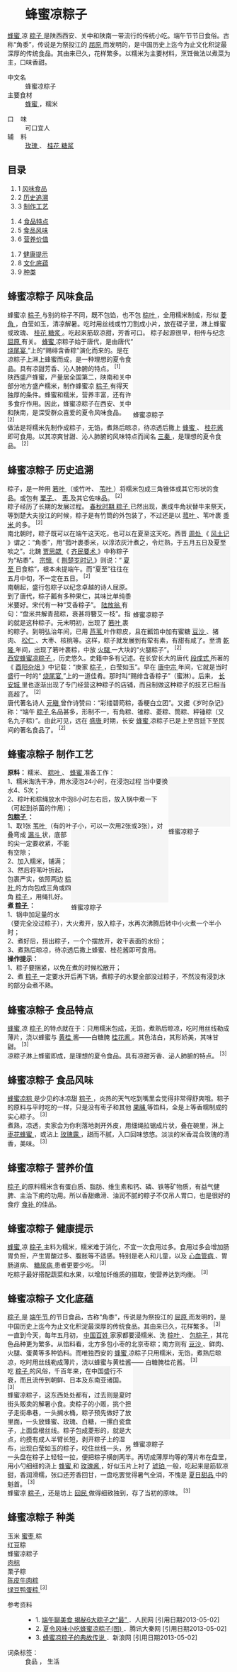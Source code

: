 <div class="main-content">
 <div class="top-tool">
 </div>
 <div style="width:0;height:0;clear:both">
 </div>
 <dl class="lemmaWgt-lemmaTitle lemmaWgt-lemmaTitle-">
  <dd class="lemmaWgt-lemmaTitle-title">
   <h1>
    蜂蜜凉粽子
   </h1>
   <a class="edit-lemma cmn-btn-hover-blue cmn-btn-28 j-edit-link" href="javascript:;">
   </a>
   <a class="lock-lemma" href="javascript:;" nslog-type="10003105" target="_blank" title="锁定">
   </a>
   <a class="lemma-discussion cmn-btn-hover-blue cmn-btn-28 j-discussion-link" href="/planet/talk?lemmaId=2962233" nslog-type="90000102" target="_blank">
   </a>
  </dd>
 </dl>
 <div class="promotion-declaration">
 </div>
 <div class="lemma-summary" label-module="lemmaSummary">
  <div class="para" label-module="para">
   <a href="/item/%E8%9C%82%E8%9C%9C" target="_blank">
    蜂蜜
   </a>
   凉
   <a href="/item/%E7%B2%BD%E5%AD%90" target="_blank">
    粽子
   </a>
   是陕西西安、关中和陕南一带流行的传统小吃。端午节节日食俗。古称“角黍”，传说是为祭投江的
   <a data-lemmaid="6109" href="/item/%E5%B1%88%E5%8E%9F/6109" target="_blank">
    屈原
   </a>
   而发明的，是中国历史上迄今为止文化积淀最深厚的传统食品。其由来已久，花样繁多。以糯米为主要材料，烹饪做法以煮菜为主，口味香甜。
  </div>
 </div>
 <div class="configModuleBanner">
 </div>
 <div class="basic-info cmn-clearfix">
  <dl class="basicInfo-block basicInfo-left">
   <dt class="basicInfo-item name">
    中文名
   </dt>
   <dd class="basicInfo-item value">
    蜂蜜凉粽子
   </dd>
   <dt class="basicInfo-item name">
    主要食材
   </dt>
   <dd class="basicInfo-item value">
    <a href="/item/%E8%9C%82%E8%9C%9C" target="_blank">
     蜂蜜
    </a>
    ，糯米
   </dd>
  </dl>
  <dl class="basicInfo-block basicInfo-right">
   <dt class="basicInfo-item name">
    口    味
   </dt>
   <dd class="basicInfo-item value">
    可口宜人
   </dd>
   <dt class="basicInfo-item name">
    辅    料
   </dt>
   <dd class="basicInfo-item value">
    <a href="/item/%E7%8E%AB%E7%91%B0" target="_blank">
     玫瑰
    </a>
    、
    <a href="/item/%E6%A1%82%E8%8A%B1" target="_blank">
     桂花
    </a>
    <a href="/item/%E7%B3%96%E6%B5%86" target="_blank">
     糖浆
    </a>
   </dd>
  </dl>
 </div>
 <div class="lemmaWgt-lemmaCatalog">
  <div class="lemma-catalog">
   <h2 class="block-title">
    目录
   </h2>
   <div class="catalog-list column-3">
    <ol>
     <li class="level1">
      <span class="index">
       1
      </span>
      <span class="text">
       <a href="#1">
        风味食品
       </a>
      </span>
     </li>
     <li class="level1">
      <span class="index">
       2
      </span>
      <span class="text">
       <a href="#2">
        历史追溯
       </a>
      </span>
     </li>
     <li class="level1">
      <span class="index">
       3
      </span>
      <span class="text">
       <a href="#3">
        制作工艺
       </a>
      </span>
     </li>
    </ol>
    <ol>
     <li class="level1">
      <span class="index">
       4
      </span>
      <span class="text">
       <a href="#4">
        食品特点
       </a>
      </span>
     </li>
     <li class="level1">
      <span class="index">
       5
      </span>
      <span class="text">
       <a href="#5">
        食品风味
       </a>
      </span>
     </li>
     <li class="level1">
      <span class="index">
       6
      </span>
      <span class="text">
       <a href="#6">
        营养价值
       </a>
      </span>
     </li>
    </ol>
    <ol>
     <li class="level1">
      <span class="index">
       7
      </span>
      <span class="text">
       <a href="#7">
        健康提示
       </a>
      </span>
     </li>
     <li class="level1">
      <span class="index">
       8
      </span>
      <span class="text">
       <a href="#8">
        文化底蕴
       </a>
      </span>
     </li>
     <li class="level1">
      <span class="index">
       9
      </span>
      <span class="text">
       <a href="#9">
        种类
       </a>
      </span>
     </li>
    </ol>
   </div>
  </div>
 </div>
 <div class="anchor-list">
  <a class="lemma-anchor para-title" name="1">
  </a>
  <a class="lemma-anchor" name="sub164043_1">
  </a>
  <a class="lemma-anchor" name="风味食品">
  </a>
 </div>
 <div class="para-title level-2" label-module="para-title">
  <h2 class="title-text">
   <span class="title-prefix">
    蜂蜜凉粽子
   </span>
   风味食品
  </h2>
  <a class="edit-icon j-edit-link" data-edit-dl="1" href="javascript:;">
  </a>
 </div>
 <div class="para" label-module="para">
  蜂蜜凉
  <a href="/item/%E7%B2%BD%E5%AD%90" target="_blank">
   粽子
  </a>
  与别的粽子不同，既不包馅，也不包
  <a data-lemmaid="10869024" href="/item/%E7%B2%BD%E5%8F%B6/10869024" target="_blank">
   粽叶
  </a>
  ，全用糯米制成，形似
  <a href="/item/%E8%8F%B1%E8%A7%92" target="_blank">
   菱角
  </a>
  ，白莹如玉，清凉解暑。吃时用丝线或竹刀割成小片，放在碟子里，淋上蜂蜜或玫瑰、
  <a href="/item/%E6%A1%82%E8%8A%B1" target="_blank">
   桂花
  </a>
  <a href="/item/%E7%B3%96%E6%B5%86" target="_blank">
   糖浆
  </a>
  。吃起来筋软凉甜，芳香可口。
  <div class="lemma-picture text-pic layout-right" style="width:220px; float: right;">
   <a class="image-link" href="/pic/%E8%9C%82%E8%9C%9C%E5%87%89%E7%B2%BD%E5%AD%90/2962233/0/90cebeece00d620327979113?fr=lemma&amp;ct=single" nslog-type="9317" style="width:220px;height:165px;" target="_blank" title="蜂蜜凉粽子">
    <img alt="蜂蜜凉粽子" class="lazy-img" data-src="https://gss0.bdstatic.com/94o3dSag_xI4khGkpoWK1HF6hhy/baike/s%3D220/sign=31c4fbabd143ad4ba22e41c2b2035a89/060828381f30e924506e9a3f4c086e061c95f7f2.jpg" src="data:image/png;base64,iVBORw0KGgoAAAANSUhEUgAAAAEAAAABCAMAAAAoyzS7AAAAGXRFWHRTb2Z0d2FyZQBBZG9iZSBJbWFnZVJlYWR5ccllPAAAAAZQTFRF9fX1AAAA0VQI3QAAAAxJREFUeNpiYAAIMAAAAgABT21Z4QAAAABJRU5ErkJggg==" style="width:220px;height:165px;"/>
   </a>
   <span class="description">
    蜂蜜凉粽子
   </span>
  </div>
  粽子起源很早，相传与纪念
  <a href="/item/%E5%B1%88%E5%8E%9F" target="_blank">
   屈原
  </a>
  有关。
  <a href="/item/%E8%9C%82%E8%9C%9C" target="_blank">
   蜂蜜
  </a>
  凉粽子始于唐代，是由唐代“
  <a href="/item/%E7%83%A7%E5%B0%BE%E5%AE%B4" target="_blank">
   烧尾宴
  </a>
  ”上的“赐绯含香粽”演化而来的。是在凉粽子上淋上蜂蜜而成，是一种理想的夏令食品。具有凉甜芳香、沁人肺腑的特点。
  <sup class="sup--normal" data-ctrmap=":1," data-sup="1">
   [1]
  </sup>
  <a class="sup-anchor" name="ref_[1]_164043">
  </a>
 </div>
 <div class="para" label-module="para">
  陕西盛产蜂蜜，产量居全国第二，陕南和关中部分地方盛产糯米，制作蜂蜜凉
  <a href="/item/%E7%B2%BD%E5%AD%90" target="_blank">
   粽子
  </a>
  有得天独厚的条件。蜂蜜和糯米，营养丰富，还有许多食疗作用。因此，蜂蜜凉粽子在西安、关中和陕南，是深受群众喜爱的夏令风味食品。
  <sup class="sup--normal" data-ctrmap=":2," data-sup="2">
   [2]
  </sup>
  <a class="sup-anchor" name="ref_[2]_164043">
  </a>
 </div>
 <div class="para" label-module="para">
  做法是将糯米先制作成粽子，无馅，煮熟后晾凉，待凉透后撒上
  <a href="/item/%E8%9C%82%E8%9C%9C" target="_blank">
   蜂蜜
  </a>
  、
  <a href="/item/%E6%A1%82%E8%8A%B1%E9%85%B1" target="_blank">
   桂花酱
  </a>
  即可食用。以其凉爽甘甜、沁人肺腑的风味特点而闻名
  <a href="/item/%E4%B8%89%E7%A7%A6" target="_blank">
   三秦
  </a>
  ，是理想的夏令食品。
  <sup class="sup--normal" data-ctrmap=":2," data-sup="2">
   [2]
  </sup>
  <a class="sup-anchor" name="ref_[2]_164043">
  </a>
 </div>
 <div class="anchor-list">
  <a class="lemma-anchor para-title" name="2">
  </a>
  <a class="lemma-anchor" name="sub164043_2">
  </a>
  <a class="lemma-anchor" name="历史追溯">
  </a>
 </div>
 <div class="para-title level-2" label-module="para-title">
  <h2 class="title-text">
   <span class="title-prefix">
    蜂蜜凉粽子
   </span>
   历史追溯
  </h2>
  <a class="edit-icon j-edit-link" data-edit-dl="2" href="javascript:;">
  </a>
 </div>
 <div class="para" label-module="para">
  粽子，是一种用
  <a href="/item/%E7%AE%AC%E5%8F%B6" target="_blank">
   箬叶
  </a>
  （或竹叶、
  <a href="/item/%E8%8B%87%E5%8F%B6" target="_blank">
   苇叶
  </a>
  ）将糯米包成三角锥体或其它形状的食品。或包有
  <a href="/item/%E6%A0%97%E5%AD%90" target="_blank">
   栗子
  </a>
  、
  <a href="/item/%E6%9E%A3" target="_blank">
   枣
  </a>
  及其它佐味品。
  <sup class="sup--normal" data-ctrmap=":2," data-sup="2">
   [2]
  </sup>
  <a class="sup-anchor" name="ref_[2]_164043">
  </a>
 </div>
 <div class="para" label-module="para">
  粽子经历了长期的发展过程。
  <a href="/item/%E6%98%A5%E7%A7%8B%E6%97%B6%E6%9C%9F" target="_blank">
   春秋时期
  </a>
  <a href="/item/%E7%B2%BD%E5%AD%90" target="_blank">
   粽子
  </a>
  已然出现，裹成牛角状替牛来祭天，等到楚大夫投江的时候，粽子是有竹筒的外包装了，不过还是以
  <a data-lemmaid="14132228" href="/item/%E8%8F%B0%E5%8F%B6/14132228" target="_blank">
   菰叶
  </a>
  、苇叶裹
  <a href="/item/%E9%BB%8D%E7%B1%B3" target="_blank">
   黍米
  </a>
  的多。
  <sup class="sup--normal" data-ctrmap=":2," data-sup="2">
   [2]
  </sup>
  <a class="sup-anchor" name="ref_[2]_164043">
  </a>
 </div>
 <div class="para" label-module="para">
  南北朝时，粽子既可以在端午这天吃，也可以在夏至这天吃。西晋
  <a href="/item/%E5%91%A8%E5%A4%84" target="_blank">
   周处
  </a>
  《
  <a data-lemmaid="6014818" href="/item/%E9%A3%8E%E5%9C%9F%E8%AE%B0/6014818" target="_blank">
   风土记
  </a>
  》谓之：“角黍”，用“菰叶裹黍米，以淳浓灰汁煮之，令烂熟，于五月五日及夏至啖之”。北魏
  <a href="/item/%E8%B4%BE%E6%80%9D%E5%8B%B0" target="_blank">
   贾思勰
  </a>
  <div class="lemma-picture text-pic layout-right" style="width:220px; float: right;">
   <a class="image-link" href="/pic/%E8%9C%82%E8%9C%9C%E5%87%89%E7%B2%BD%E5%AD%90/2962233/0/fab3ac118eeb8340cb80c413?fr=lemma&amp;ct=single" nslog-type="9317" style="width:220px;height:143px;" target="_blank" title="蜂蜜凉粽子">
    <img alt="蜂蜜凉粽子" class="lazy-img" data-src="https://gss1.bdstatic.com/-vo3dSag_xI4khGkpoWK1HF6hhy/baike/s%3D220/sign=51f05d381d950a7b713549c63ad0625c/500fd9f9d72a605938d5e7142834349b023bbaf2.jpg" src="data:image/png;base64,iVBORw0KGgoAAAANSUhEUgAAAAEAAAABCAMAAAAoyzS7AAAAGXRFWHRTb2Z0d2FyZQBBZG9iZSBJbWFnZVJlYWR5ccllPAAAAAZQTFRF9fX1AAAA0VQI3QAAAAxJREFUeNpiYAAIMAAAAgABT21Z4QAAAABJRU5ErkJggg==" style="width:220px;height:143px;"/>
   </a>
   <span class="description">
    蜂蜜凉粽子
   </span>
  </div>
  《
  <a href="/item/%E9%BD%90%E6%B0%91%E8%A6%81%E6%9C%AF" target="_blank">
   齐民要术
  </a>
  》中称粽子为“粘黍”。
  <a href="/item/%E5%AE%97%E6%87%94" target="_blank">
   宗懔
  </a>
  《
  <a data-lemmaid="5826380" href="/item/%E8%8D%86%E6%A5%9A%E5%B2%81%E6%97%B6%E8%AE%B0/5826380" target="_blank">
   荆楚岁时记
  </a>
  》则说：“
  <a href="/item/%E5%A4%8F%E8%87%B3" target="_blank">
   夏至
  </a>
  日食粽”，根本未提端午。而“夏至”往往在五月中旬，不一定在五日。
  <sup class="sup--normal" data-ctrmap=":2," data-sup="2">
   [2]
  </sup>
  <a class="sup-anchor" name="ref_[2]_164043">
  </a>
 </div>
 <div class="para" label-module="para">
  南朝起，盛行包粽子以纪念卓越的诗人屈原。到了唐代，粽子瓤有多种果仁，其味比单纯黍米要好。宋代有一种“艾香粽子”。
  <a href="/item/%E9%99%86%E6%94%BE%E7%BF%81" target="_blank">
   陆放翁
  </a>
  有句：“盘米共解青菰粽，衰甚将簪艾一枝”。指的就是这种粽子。元末明初，出现了
  <a data-lemmaid="3222714" href="/item/%E7%AE%AC%E5%8F%B6/3222714" target="_blank">
   箬叶
  </a>
  裹的粽子。到明弘治年间，已用
  <a data-lemmaid="1345" href="/item/%E8%8A%A6%E8%8B%87/1345" target="_blank">
   芦苇
  </a>
  叶作粽皮，且在瓤馅中加有蜜糖
  <a href="/item/%E8%B1%86%E6%B2%99" target="_blank">
   豆沙
  </a>
  、猪肉、
  <a href="/item/%E6%9D%BE%E4%BB%81" target="_blank">
   松仁
  </a>
  、大枣、核桃等。这样，粽子就发展到有荤有素，有甜有咸了。至清
  <a href="/item/%E4%B9%BE%E9%9A%86" target="_blank">
   乾隆
  </a>
  年间，出现了箬叶裹粽，中放
  <a href="/item/%E7%81%AB%E8%85%BF" target="_blank">
   火腿
  </a>
  一大块的“火腿粽子”。
  <sup class="sup--normal" data-ctrmap=":2," data-sup="2">
   [2]
  </sup>
  <a class="sup-anchor" name="ref_[2]_164043">
  </a>
 </div>
 <div class="para" label-module="para">
  <a href="/item/%E8%A5%BF%E5%AE%89%E8%9C%82%E8%9C%9C%E5%87%89%E7%B2%BD%E5%AD%90" target="_blank">
   西安蜂蜜凉粽子
  </a>
  ，历史悠久。史籍中多有记述。在长安长大的唐代
  <a href="/item/%E6%AE%B5%E6%88%90%E5%BC%8F" target="_blank">
   段成式
  </a>
  所著的《
  <a data-lemmaid="70374" href="/item/%E9%85%89%E9%98%B3%E6%9D%82%E4%BF%8E/70374" target="_blank">
   酉阳杂俎
  </a>
  》中记载：“庚家
  <a href="/item/%E7%B2%BD%E5%AD%90" target="_blank">
   粽子
  </a>
  ，白莹如玉”。早在
  <a href="/item/%E5%94%90%E4%B8%AD%E5%AE%97" target="_blank">
   唐中宗
  </a>
  年间，它就是当时盛行一时的“
  <a href="/item/%E7%83%A7%E5%B0%BE%E5%AE%B4" target="_blank">
   烧尾宴
  </a>
  ”上的一道佳肴。那时叫“赐绯含香粽子”（蜜淋）。后来，
  <a data-lemmaid="10262101" href="/item/%E9%95%BF%E5%AE%89%E5%9F%8E/10262101" target="_blank">
   长安城
  </a>
  里也逐渐出现了专门经营这种粽子的店铺，而且制做这种粽子的技艺已相当高超了。
  <sup class="sup--normal" data-ctrmap=":2," data-sup="2">
   [2]
  </sup>
  <a class="sup-anchor" name="ref_[2]_164043">
  </a>
 </div>
 <div class="para" label-module="para">
  唐代著名诗人
  <a href="/item/%E5%85%83%E7%A8%B9" target="_blank">
   元稹
  </a>
  曾作诗赞曰：“彩缕碧筠粽，香粳白立团”。又据《岁时杂记》称：“端午
  <a href="/item/%E7%B2%BD%E5%AD%90" target="_blank">
   粽子
  </a>
  名品甚多，形制不一，有角粽、锥粽、菱粽、筒粽、秤锤粽（又名九子粽）”。由此可见，远在
  <a data-lemmaid="3191" href="/item/%E7%9B%9B%E5%94%90/3191" target="_blank">
   盛唐
  </a>
  时期，长安
  <a href="/item/%E8%9C%82%E8%9C%9C" target="_blank">
   蜂蜜
  </a>
  凉粽子已是上至宫廷下至民间的著名食品了。
  <sup class="sup--normal" data-ctrmap=":2," data-sup="2">
   [2]
  </sup>
  <a class="sup-anchor" name="ref_[2]_164043">
  </a>
 </div>
 <div class="anchor-list">
  <a class="lemma-anchor para-title" name="3">
  </a>
  <a class="lemma-anchor" name="sub164043_3">
  </a>
  <a class="lemma-anchor" name="制作工艺">
  </a>
 </div>
 <div class="para-title level-2" label-module="para-title">
  <h2 class="title-text">
   <span class="title-prefix">
    蜂蜜凉粽子
   </span>
   制作工艺
  </h2>
  <a class="edit-icon j-edit-link" data-edit-dl="3" href="javascript:;">
  </a>
 </div>
 <div class="para" label-module="para">
  <b>
   原料：
  </b>
  糯米、
  <a data-lemmaid="10869024" href="/item/%E7%B2%BD%E5%8F%B6/10869024" target="_blank">
   粽叶
  </a>
  、
  <a href="/item/%E8%9C%82%E8%9C%9C" target="_blank">
   蜂蜜
  </a>
  准备工作：
 </div>
 <div class="para" label-module="para">
  1、糯米淘洗干净，用水浸泡24小时，在浸泡过程
  <div class="lemma-picture text-pic layout-right" style="width:140px; float: right;">
   <a class="image-link" href="/pic/%E8%9C%82%E8%9C%9C%E5%87%89%E7%B2%BD%E5%AD%90/2962233/0/4075890a2594a90b94ca6b4b?fr=lemma&amp;ct=single" nslog-type="9317" style="width:140px;height:113px;" target="_blank" title="蜂蜜凉粽子">
    <img alt="蜂蜜凉粽子" class="lazy-img" data-src="https://gss1.bdstatic.com/-vo3dSag_xI4khGkpoWK1HF6hhy/baike/s%3D220/sign=a76d5cb60cf431adb8d2443b7b37ac0f/8cb1cb1349540923c88eda5a9258d109b3de492a.jpg" src="data:image/png;base64,iVBORw0KGgoAAAANSUhEUgAAAAEAAAABCAMAAAAoyzS7AAAAGXRFWHRTb2Z0d2FyZQBBZG9iZSBJbWFnZVJlYWR5ccllPAAAAAZQTFRF9fX1AAAA0VQI3QAAAAxJREFUeNpiYAAIMAAAAgABT21Z4QAAAABJRU5ErkJggg==" style="width:140px;height:113px;"/>
   </a>
   <span class="description">
    蜂蜜凉粽子
   </span>
  </div>
  当中要换水4、5次；
 </div>
 <div class="para" label-module="para">
  2、粽叶和粽绳放水中泡8小时左右后，放入锅中煮一下（可起到杀菌的作用）；
 </div>
 <div class="para" label-module="para">
  <a href="/item/%E5%8C%85%E7%B2%BD%E5%AD%90" target="_blank">
   <b>
    包粽子
   </b>
  </a>
  <b>
   ：
  </b>
 </div>
 <div class="para" label-module="para">
  1、取1张
  <a href="/item/%E8%8B%87%E5%8F%B6" target="_blank">
   苇叶
  </a>
  （有的叶子小，可以一次用2张或3张），对叠弯成
  <a href="/item/%E6%BC%8F%E6%96%97" target="_blank">
   漏斗
  </a>
  状，底部
  <div class="lemma-picture text-pic layout-right" style="width:220px; float: right;">
   <a class="image-link" href="/pic/%E8%9C%82%E8%9C%9C%E5%87%89%E7%B2%BD%E5%AD%90/2962233/0/507c3897b2160e5354fb961c?fr=lemma&amp;ct=single" nslog-type="9317" style="width:220px;height:164px;" target="_blank" title="蜂蜜凉粽子">
    <img alt="蜂蜜凉粽子" class="lazy-img" data-src="https://gss3.bdstatic.com/-Po3dSag_xI4khGkpoWK1HF6hhy/baike/s%3D220/sign=46b3e22d73f082022992963d7bfafb8a/e824b899a9014c0885fe2eab0a7b02087af4f4f3.jpg" src="data:image/png;base64,iVBORw0KGgoAAAANSUhEUgAAAAEAAAABCAMAAAAoyzS7AAAAGXRFWHRTb2Z0d2FyZQBBZG9iZSBJbWFnZVJlYWR5ccllPAAAAAZQTFRF9fX1AAAA0VQI3QAAAAxJREFUeNpiYAAIMAAAAgABT21Z4QAAAABJRU5ErkJggg==" style="width:220px;height:164px;"/>
   </a>
   <span class="description">
    蜂蜜凉粽子
   </span>
  </div>
  的尖一定要收紧，不能有空隙；
 </div>
 <div class="para" label-module="para">
  2、加入糯米，铺满；
 </div>
 <div class="para" label-module="para">
  3、然后将苇叶折起，包裹严实，依照两边
  <a data-lemmaid="10869024" href="/item/%E7%B2%BD%E5%8F%B6/10869024" target="_blank">
   粽叶
  </a>
  的方向包成三角或四角
  <a href="/item/%E7%B2%BD%E5%AD%90" target="_blank">
   粽子
  </a>
  ，用绳扎好。
 </div>
 <div class="para" label-module="para">
  <b>
   煮
  </b>
  <a href="/item/%E7%B2%BD%E5%AD%90" target="_blank">
   <b>
    粽子
   </b>
  </a>
  <b>
   ：
  </b>
 </div>
 <div class="para" label-module="para">
  1、锅中加足量的水（要完全没过粽子），大火煮开，放入粽子，水再次沸腾后转中小火煮一个半小时；
 </div>
 <div class="para" label-module="para">
  2、煮好后，捞出粽子，一个个摆放开，收干表面的水份；
 </div>
 <div class="para" label-module="para">
  3、煮熟后晾凉，待凉透后撒上蜂蜜、桂花酱即可食用。
 </div>
 <div class="para" label-module="para">
  <b>
   操作提示：
  </b>
 </div>
 <div class="para" label-module="para">
  1、粽子要捆紧，以免在煮的时候松散开；
 </div>
 <div class="para" label-module="para">
  2、煮
  <a href="/item/%E7%B2%BD%E5%AD%90" target="_blank">
   粽子
  </a>
  一定要水开后再下锅，煮粽子的水要全部没过粽子，不然没有浸到水的部分会煮不熟。
 </div>
 <div class="anchor-list">
  <a class="lemma-anchor para-title" name="4">
  </a>
  <a class="lemma-anchor" name="sub164043_4">
  </a>
  <a class="lemma-anchor" name="食品特点">
  </a>
 </div>
 <div class="para-title level-2" label-module="para-title">
  <h2 class="title-text">
   <span class="title-prefix">
    蜂蜜凉粽子
   </span>
   食品特点
  </h2>
  <a class="edit-icon j-edit-link" data-edit-dl="4" href="javascript:;">
  </a>
 </div>
 <div class="para" label-module="para">
  <a href="/item/%E8%9C%82%E8%9C%9C" target="_blank">
   蜂蜜
  </a>
  凉
  <a href="/item/%E7%B2%BD%E5%AD%90" target="_blank">
   粽子
  </a>
  的特点就在于：只用糯米包成，无馅，煮熟后晾凉，吃时用丝线勒成薄片，浇以蜂蜜与
  <a href="/item/%E9%BB%84%E6%A1%82" target="_blank">
   黄桂
  </a>
  酱――白糖腌
  <a href="/item/%E6%A1%82%E8%8A%B1%E9%85%B1" target="_blank">
   桂花酱
  </a>
  。其色洁白，其形娇美，其味甘甜。
  <sup class="sup--normal" data-ctrmap=":3," data-sup="3">
   [3]
  </sup>
  <a class="sup-anchor" name="ref_[3]_164043">
  </a>
 </div>
 <div class="para" label-module="para">
  凉粽子淋上蜂蜜即成，是理想的夏令食品。具有凉甜芳香、泌人肺腑的特点。
  <sup class="sup--normal" data-ctrmap=":3," data-sup="3">
   [3]
  </sup>
  <a class="sup-anchor" name="ref_[3]_164043">
  </a>
 </div>
 <div class="anchor-list">
  <a class="lemma-anchor para-title" name="5">
  </a>
  <a class="lemma-anchor" name="sub164043_5">
  </a>
  <a class="lemma-anchor" name="食品风味">
  </a>
 </div>
 <div class="para-title level-2" label-module="para-title">
  <h2 class="title-text">
   <span class="title-prefix">
    蜂蜜凉粽子
   </span>
   食品风味
  </h2>
  <a class="edit-icon j-edit-link" data-edit-dl="5" href="javascript:;">
  </a>
 </div>
 <div class="para" label-module="para">
  <a href="/item/%E8%9C%82%E8%9C%9C%E5%87%89%E7%B2%BD" target="_blank">
   蜂蜜凉粽
  </a>
  是少见的冰凉甜
  <a href="/item/%E7%B2%BD%E5%AD%90" target="_blank">
   粽子
  </a>
  ，炎热的天气吃到嘴里会觉得非常得舒爽哦。粽子的原料与平时吃的一样，只是没有枣子和其他
  <a href="/item/%E6%9E%9C%E8%84%AF" target="_blank">
   果脯
  </a>
  等馅料，全是上等香糯制成的实心粽子。
  <sup class="sup--normal" data-ctrmap=":3," data-sup="3">
   [3]
  </sup>
  <a class="sup-anchor" name="ref_[3]_164043">
  </a>
 </div>
 <div class="para" label-module="para">
  煮熟，凉透，卖家会为你利落地剥开外皮，用细绳拉锯成片状，叠在碗里，淋上
  <a href="/item/%E6%9E%A3%E8%8A%B1%E8%9C%82%E8%9C%9C" target="_blank">
   枣花蜂蜜
  </a>
  ，或沾上
  <a href="/item/%E7%8E%AB%E7%91%B0%E9%9C%B2" target="_blank">
   玫瑰露
  </a>
  ，甜而不腻，入口回味悠悠。淡淡的米香混合玫瑰的清香，美味。
  <sup class="sup--normal" data-ctrmap=":3," data-sup="3">
   [3]
  </sup>
  <a class="sup-anchor" name="ref_[3]_164043">
  </a>
 </div>
 <div class="anchor-list">
  <a class="lemma-anchor para-title" name="6">
  </a>
  <a class="lemma-anchor" name="sub164043_6">
  </a>
  <a class="lemma-anchor" name="营养价值">
  </a>
 </div>
 <div class="para-title level-2" label-module="para-title">
  <h2 class="title-text">
   <span class="title-prefix">
    蜂蜜凉粽子
   </span>
   营养价值
  </h2>
  <a class="edit-icon j-edit-link" data-edit-dl="6" href="javascript:;">
  </a>
 </div>
 <div class="para" label-module="para">
  <a href="/item/%E7%B2%BD%E5%AD%90" target="_blank">
   粽子
  </a>
  的原料糯米含有蛋白质、脂肪、维生素和钙、磷、铁等矿物质，有益气健脾、主治下痢的功用。所以香甜嫩滑、油润不腻的粽子不仅吊人胃口，也是很好的食疗
  <a data-lemmaid="4442305" href="/item/%E9%A3%9F%E8%A1%A5/4442305" target="_blank">
   食补
  </a>
  的佳品。
 </div>
 <div class="anchor-list">
  <a class="lemma-anchor para-title" name="7">
  </a>
  <a class="lemma-anchor" name="sub164043_7">
  </a>
  <a class="lemma-anchor" name="健康提示">
  </a>
 </div>
 <div class="para-title level-2" label-module="para-title">
  <h2 class="title-text">
   <span class="title-prefix">
    蜂蜜凉粽子
   </span>
   健康提示
  </h2>
  <a class="edit-icon j-edit-link" data-edit-dl="7" href="javascript:;">
  </a>
 </div>
 <div class="para" label-module="para">
  <a href="/item/%E8%9C%82%E8%9C%9C" target="_blank">
   蜂蜜
  </a>
  凉
  <a href="/item/%E7%B2%BD%E5%AD%90" target="_blank">
   粽子
  </a>
  主料为糯米，糯米难于消化，不宜一次食用过多。食用过多会增加肠胃负担，产生胃酸过多、腹胀等不适感。特别是老人和儿童，以及
  <a href="/item/%E5%BF%83%E8%A1%80%E7%AE%A1%E7%97%85" target="_blank">
   心血管病
  </a>
  、胃肠道病、
  <a href="/item/%E7%B3%96%E5%B0%BF%E7%97%85" target="_blank">
   糖尿病
  </a>
  患者更要少吃。
  <sup class="sup--normal" data-ctrmap=":3," data-sup="3">
   [3]
  </sup>
  <a class="sup-anchor" name="ref_[3]_164043">
  </a>
 </div>
 <div class="para" label-module="para">
  吃粽子最好搭配蔬菜和水果，以增加纤维质的摄取，使营养达到均衡。
  <sup class="sup--normal" data-ctrmap=":3," data-sup="3">
   [3]
  </sup>
  <a class="sup-anchor" name="ref_[3]_164043">
  </a>
 </div>
 <div class="anchor-list">
  <a class="lemma-anchor para-title" name="8">
  </a>
  <a class="lemma-anchor" name="sub164043_8">
  </a>
  <a class="lemma-anchor" name="文化底蕴">
  </a>
 </div>
 <div class="para-title level-2" label-module="para-title">
  <h2 class="title-text">
   <span class="title-prefix">
    蜂蜜凉粽子
   </span>
   文化底蕴
  </h2>
  <a class="edit-icon j-edit-link" data-edit-dl="8" href="javascript:;">
  </a>
 </div>
 <div class="para" label-module="para">
  <a href="/item/%E7%B2%BD%E5%AD%90" target="_blank">
   粽子
  </a>
  是
  <a href="/item/%E7%AB%AF%E5%8D%88%E8%8A%82" target="_blank">
   端午节
  </a>
  的节日食品，古称“角黍”，传说是为祭投江的
  <a href="/item/%E5%B1%88%E5%8E%9F" target="_blank">
   屈原
  </a>
  而发明的，是中国历史上迄今为止文化积淀最深厚的传统食品。其由来已久，花样繁多。
  <sup class="sup--normal" data-ctrmap=":3," data-sup="3">
   [3]
  </sup>
  <a class="sup-anchor" name="ref_[3]_164043">
  </a>
 </div>
 <div class="para" label-module="para">
  一直到今天，每年五月初，
  <a href="/item/%E4%B8%AD%E5%9B%BD%E7%99%BE%E5%A7%93" target="_blank">
   中国百姓
  </a>
  家家都要浸糯米、洗
  <a data-lemmaid="10869024" href="/item/%E7%B2%BD%E5%8F%B6/10869024" target="_blank">
   粽叶
  </a>
  、
  <a href="/item/%E5%8C%85%E7%B2%BD%E5%AD%90" target="_blank">
   包粽子
  </a>
  ，其花色品种更为繁多。从馅料看，北方多包小枣的北京枣粽；南方则有
  <a href="/item/%E8%B1%86%E6%B2%99" target="_blank">
   豆沙
  </a>
  、鲜肉、火腿、蛋黄等多种馅料。而唯独西安的
  <a href="/item/%E8%9C%82%E8%9C%9C" target="_blank">
   蜂蜜
  </a>
  凉粽子只用糯米，无馅，煮熟后晾凉，吃时用丝线勒成薄片，浇以蜂蜜与黄桂酱――
  <div class="lemma-picture text-pic layout-right" style="width:220px; float: right;">
   <a class="image-link" href="/pic/%E8%9C%82%E8%9C%9C%E5%87%89%E7%B2%BD%E5%AD%90/2962233/0/a54e55fb5014985a024f561c?fr=lemma&amp;ct=single" nslog-type="9317" style="width:220px;height:165px;" target="_blank" title="蜂蜜凉粽子">
    <img alt="蜂蜜凉粽子" class="lazy-img" data-src="https://gss3.bdstatic.com/-Po3dSag_xI4khGkpoWK1HF6hhy/baike/s%3D220/sign=b2218f00b13533faf1b6942c98d2fdca/b7fd5266d016092400e1a415d40735fae7cd34f3.jpg" src="data:image/png;base64,iVBORw0KGgoAAAANSUhEUgAAAAEAAAABCAMAAAAoyzS7AAAAGXRFWHRTb2Z0d2FyZQBBZG9iZSBJbWFnZVJlYWR5ccllPAAAAAZQTFRF9fX1AAAA0VQI3QAAAAxJREFUeNpiYAAIMAAAAgABT21Z4QAAAABJRU5ErkJggg==" style="width:220px;height:165px;"/>
   </a>
   <span class="description">
    蜂蜜凉粽子
   </span>
  </div>
  白糖腌桂花酱。
  <sup class="sup--normal" data-ctrmap=":3," data-sup="3">
   [3]
  </sup>
  <a class="sup-anchor" name="ref_[3]_164043">
  </a>
 </div>
 <div class="para" label-module="para">
  吃
  <a href="/item/%E7%B2%BD%E5%AD%90" target="_blank">
   粽子
  </a>
  的风俗，千百年来，在中国盛行不衰，而且流传到朝鲜、日本及东南亚诸国。
  <sup class="sup--normal" data-ctrmap=":3," data-sup="3">
   [3]
  </sup>
  <a class="sup-anchor" name="ref_[3]_164043">
  </a>
 </div>
 <div class="para" label-module="para">
  蜂蜜凉粽子，这东西处处都有，过去则是夏时街头贩卖的解暑小食。卖粽子的小贩，挑个担子走街串巷，一头搁水桶，粽子预先做好了放里面，一头放蜂蜜、玫瑰、白糖，一摞白瓷盘子，上面盘根丝线。粽子包成菱形的，就是大点，约摸有成人半臂长短，剥开粽子上的湿布，出现白莹如玉的粽子，咬住丝线一头，另一头盘在粽子上轻轻一拉，便把粽子横剖两半。再切成薄厚均等的薄片布在盘里，用小勺细细的浇上
  <a href="/item/%E8%9C%82%E8%9C%9C" target="_blank">
   蜂蜜
  </a>
  和
  <a href="/item/%E7%8E%AB%E7%91%B0%E9%85%B1" target="_blank">
   玫瑰酱
  </a>
  ，好似玉片上衬了
  <a href="/item/%E7%90%A5%E7%8F%80" target="_blank">
   琥珀
  </a>
  一般，吃起来是筋软凉甜，香润滑糯，张口还芳香回甘，一盘吃罢觉得暑气全消，不愧是
  <a href="/item/%E5%A4%8F%E6%97%A5%E7%94%9C%E5%93%81" target="_blank">
   夏日甜品
  </a>
  中的魁首。
  <sup class="sup--normal" data-ctrmap=":3," data-sup="3">
   [3]
  </sup>
  <a class="sup-anchor" name="ref_[3]_164043">
  </a>
 </div>
 <div class="para" label-module="para">
  蜂蜜凉
  <a href="/item/%E7%B2%BD%E5%AD%90" target="_blank">
   粽子
  </a>
  ，还是坊上
  <a href="/item/%E5%9B%9E%E6%B0%91" target="_blank">
   回民
  </a>
  做得细致独到，存了当初的原味。
  <sup class="sup--normal" data-ctrmap=":3," data-sup="3">
   [3]
  </sup>
  <a class="sup-anchor" name="ref_[3]_164043">
  </a>
 </div>
 <div class="anchor-list">
  <a class="lemma-anchor para-title" name="9">
  </a>
  <a class="lemma-anchor" name="sub164043_9">
  </a>
  <a class="lemma-anchor" name="种类">
  </a>
 </div>
 <div class="para-title level-2" label-module="para-title">
  <h2 class="title-text">
   <span class="title-prefix">
    蜂蜜凉粽子
   </span>
   种类
  </h2>
  <a class="edit-icon j-edit-link" data-edit-dl="9" href="javascript:;">
  </a>
 </div>
 <div class="para" label-module="para">
  玉米
  <a data-lemmaid="80783" href="/item/%E8%9C%9C%E6%9E%A3/80783" target="_blank">
   蜜枣
  </a>
  粽
 </div>
 <div class="para" label-module="para">
  红豆粽
 </div>
 <div class="para" label-module="para">
  蜂蜜凉粽子
 </div>
 <div class="para" label-module="para">
  <a href="/item/%E8%82%89%E6%A3%95" target="_blank">
   肉棕
  </a>
 </div>
 <div class="para" label-module="para">
  栗子粽
 </div>
 <div class="para" label-module="para">
  <a href="/item/%E9%99%88%E7%9A%AE%E7%89%9B%E8%82%89%E7%B2%BD" target="_blank">
   陈皮牛肉粽
  </a>
 </div>
 <div class="para" label-module="para">
  <a href="/item/%E7%BB%BF%E8%B1%86%E9%B8%AD%E8%9B%8B%E7%B2%BD" target="_blank">
   绿豆鸭蛋粽
  </a>
  <sup class="sup--normal" data-ctrmap=":3," data-sup="3">
   [3]
  </sup>
  <a class="sup-anchor" name="ref_[3]_164043">
  </a>
 </div>
 <div class="anchor-list">
  <a class="lemma-anchor a" name="a">
  </a>
 </div>
 <div class="album-list">
 </div>
 <dl class="lemma-reference collapse nslog-area log-set-param" data-nslog-type="2" log-set-param="ext_reference">
  <dt class="reference-title">
   参考资料
  </dt>
  <dd class="reference-list-wrap">
   <ul class="reference-list">
    <li class="reference-item reference-item--type1" id="reference-[1]-164043-wrap">
     <span class="index">
      1.
     </span>
     <a class="gotop anchor" href="#ref_[1]_164043" id="refIndex_1_164043" name="refIndex_1_164043" title="向上跳转">
     </a>
     <a class="text" href="/reference/2962233/df36vi2CKa45UVvS2mm4rqK2HZTGcXes8BQ2roNYPWqco7quXvZOoMpwKNLIIV3Zo19hGzj4Z2WifYgMXf9BbimBmcnuCwbAoA" rel="nofollow" target="_blank">
      端午聊美食 揭秘6大粽子之“最”
      <span class="linkout">
      </span>
     </a>
     <span class="site">
      ．人民网
     </span>
     <span>
      [引用日期2013-05-02]
     </span>
    </li>
    <li class="reference-item reference-item--type1" id="reference-[2]-164043-wrap">
     <span class="index">
      2.
     </span>
     <a class="gotop anchor" href="#ref_[2]_164043" id="refIndex_2_164043" name="refIndex_2_164043" title="向上跳转">
     </a>
     <a class="text" href="/reference/2962233/9df3c-kX5XbxOOXUhw1sQxvt-WcsrMjoEsqYRkzDgt-RiGXl-JBP5lMGnes2MUUeuaKm_ERG6XL7CJqbILTEBPNN_Dph" rel="nofollow" target="_blank">
      夏令风味小吃蜂蜜凉粽子(图)
      <span class="linkout">
      </span>
     </a>
     <span class="site">
      ．腾讯大秦网
     </span>
     <span>
      [引用日期2013-05-02]
     </span>
    </li>
    <li class="reference-item reference-item--type1" id="reference-[3]-164043-wrap">
     <span class="index">
      3.
     </span>
     <a class="gotop anchor" href="#ref_[3]_164043" id="refIndex_3_164043" name="refIndex_3_164043" title="向上跳转">
     </a>
     <a class="text" href="/reference/2962233/5631Sfb2dlH6GRJMOZmWiRHHApb5kLsOKp9etxy1vUH0Wm1ejxRAUyvnc2MEfG1QxS0oPhpfQM6hlrG-4KRklHhAiaMMoqDW07ayNWjz" rel="nofollow" target="_blank">
      蜂蜜凉粽子的典故传说
      <span class="linkout">
      </span>
     </a>
     <span class="site">
      ．新浪网
     </span>
     <span>
      [引用日期2013-05-02]
     </span>
    </li>
   </ul>
  </dd>
 </dl>
 <div id="open-tag">
  <div class="open-tag-title">
   词条标签：
  </div>
  <dd id="open-tag-item">
   <span class="taglist">
    食品
   </span>
   ，
   <span class="taglist">
    生活
   </span>
  </dd>
  <div class="open-tag-collapse" id="open-tag-collapse">
  </div>
 </div>
 <div class="clear">
 </div>
</div>
